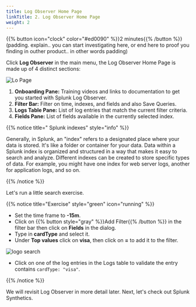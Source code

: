 ```yaml
---
title: Log Observer Home Page
linkTitle: 2. Log Observer Home Page
weight: 2
---
```

 
{{% button icon="clock" color="#ed0090" %}}2 minutes{{% /button %}}
(padding. explain.. you can start investigating here, or  end here to proof you finding in outher product.. in other words padding)

Click **Log Observer** in the main menu, the Log Observer Home Page is made up of 4 distinct sections:

![Lo Page](../images/log-observer-main.png)

1. **Onboarding Pane:** Training videos and links to documentation to get you started with Splunk Log Observer.
2. **Filter Bar:** Filter on time, indexes, and fields and also Save Queries.
3. **Logs Table Pane:** List of log entries that match the current filter criteria.
4. **Fields Pane:** List of fields available in the currently selected index.

{{% notice title=" Splunk indexes" style="info" %}}

Generally, in Splunk, an "index" refers to a  designated place where your data is stored. It's like a folder or container for your data. Data within a Splunk index is organized and structured in a way that makes it easy to search and analyze. Different indexes can be created to store specific types of data. For example, you might have one index for web server logs, another for application logs, and so on.

{{% /notice %}}

Let's run a little search exercise.

{{% notice title="Exercise" style="green" icon="running" %}}

* Set the time frame to  **-15m**.
* Click on {{% button style="gray" %}}Add Filter{{% /button %}} in the filter bar then click on **Fields** in the dialog.
* Type in **cardType** and select it.
* Under **Top values** click on **visa**, then click on **=** to add it to the filter.

![logo search](../images/log-filter-bar.png?width=920px)

* Click on one of the log entries in the Logs table to validate the entry contains `cardType: "visa"`.

{{% /notice %}}

We will revisit Log Observer in more detail later. Next, let's check out Splunk Synthetics.
